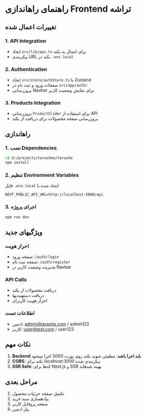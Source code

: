 # راهنمای راهاندازی Frontend تراشه

## تغییرات اعمال شده

### 1. API Integration
- ایجاد `src/lib/api.ts` برای اتصال به بکند
- پیکربندی URL بکند در `.env.local`

### 2. Authentication
- ایجاد `src/store/authStore.ts` با Zustand
- صفحات ورود و ثبت نام در `src/app/auth/`
- بروزرسانی Navbar برای نمایش وضعیت کاربر

### 3. Products Integration
- بروزرسانی `ProductSlider` برای استفاده از API
- بروزرسانی صفحه محصولات برای دریافت از بکند

## راهاندازی

### 1. نصب Dependencies
```bash
cd d:/projects/tarashee/tarashe
npm install
```

### 2. تنظیم Environment Variables
فایل `.env.local` ایجاد شده با:
```
NEXT_PUBLIC_API_URL=http://localhost:5000/api
```

### 3. اجرای پروژه
```bash
npm run dev
```

## ویژگیهای جدید

### احراز هویت
- صفحه ورود: `/auth/login`
- صفحه ثبت نام: `/auth/register`
- مدیریت وضعیت کاربر در Navbar

### API Calls
- دریافت محصولات از بکند
- دریافت دستهبندیها
- احراز هویت کاربران

### اطلاعات تست
- ادمین: admin@tarashe.com / admin123
- کاربر: user@test.com / user123

## نکات مهم

1. **Backend باید اجرا باشد**: مطمئن شوید بکند روی پورت 5000 اجرا میشود
2. **CORS**: بکند برای localhost:3000 پیکربندی شده
3. **SSR Safe**: کدها برای Next.js و SSR بهینه شدهاند

## مراحل بعدی

1. تکمیل صفحه جزئیات محصول
2. پیادهسازی سبد خرید
3. صفحه پروفایل کاربر
4. پنل ادمین